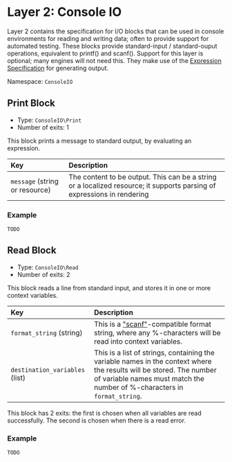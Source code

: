 # Layer 2: Console IO

Layer 2 contains the specification for I/O blocks that can be used in console environments for reading and writing data; often to provide support for automated testing. These blocks provide standard-input / standard-ouput operations, equivalent to printf\(\) and scanf\(\). Support for this layer is optional; many engines will not need this. They make use of the [Expression Specification](https://github.com/floip/flow-specification/tree/7a09ac6d0cd28370fd159bce33d69f61c8eb4c30/layers/expressions.md) for generating output.

Namespace: `ConsoleIO`

## Print Block

* Type: `ConsoleIO\Print`
* Number of exits: 1

This block prints a message to standard output, by evaluating an expression.

| Key | Description |
| :--- | :--- |
| `message` \(string or resource\) | The content to be output. This can be a string or a localized resource; it supports parsing of expressions in rendering |

### Example

```text
TODO
```

## Read Block

* Type: `ConsoleIO\Read`
* Number of exits: 2

This block reads a line from standard input, and stores it in one or more context variables.

| Key | Description |
| :--- | :--- |
| `format_string` \(string\) | This is a ["scanf"](http://www.cplusplus.com/reference/cstdio/scanf/)-compatible format string, where any %-characters will be read into context variables. |
| `destination_variables` \(list\) | This is a list of strings, containing the variable names in the context where the results will be stored. The number of variable names must match the number of %-characters in `format_string`. |

This block has 2 exits: the first is chosen when all variables are read successfully. The second is chosen when there is a read error.

### Example

```text
TODO
```

